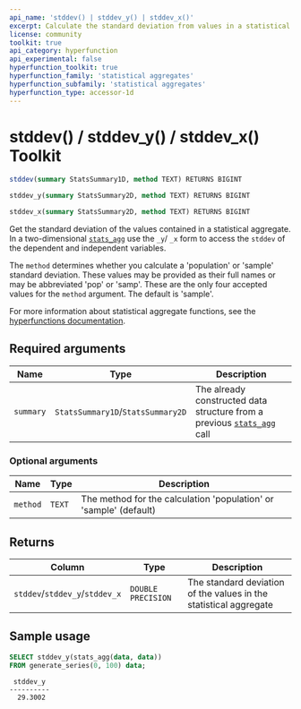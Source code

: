 ```yaml
---
api_name: 'stddev() | stddev_y() | stddev_x()'
excerpt: Calculate the standard deviation from values in a statistical aggregate
license: community
toolkit: true
api_category: hyperfunction
api_experimental: false
hyperfunction_toolkit: true
hyperfunction_family: 'statistical aggregates'
hyperfunction_subfamily: 'statistical aggregates'
hyperfunction_type: accessor-1d
---
```


# stddev() / stddev_y() / stddev_x() <tag type="toolkit">Toolkit</tag>

```SQL
stddev(summary StatsSummary1D, method TEXT) RETURNS BIGINT
```
```SQL
stddev_y(summary StatsSummary2D, method TEXT) RETURNS BIGINT
```
```SQL
stddev_x(summary StatsSummary2D, method TEXT) RETURNS BIGINT
```

Get the standard deviation of the values contained in a statistical aggregate.
In a two-dimensional [`stats_agg`][stats-agg] use the `_y`/ `_x` form to access the 
`stddev` of the dependent and independent variables. 

The `method` determines whether you calculate a 'population' or 'sample' standard deviation. 
These values may be provided as their full names or may be abbreviated 'pop' or 'samp'. These
are the only four accepted values for the `method` argument. The default is 'sample'.

For more information about statistical aggregate functions, see the
[hyperfunctions documentation][hyperfunctions-stats-agg].

## Required arguments

|Name|Type|Description|
|-|-|-|
|`summary`|`StatsSummary1D`/`StatsSummary2D`|The already constructed data structure from a previous [`stats_agg`][stats-agg] call|

### Optional arguments

|Name|Type|Description|
|-|-|-|
|`method`|`TEXT`|The method for the calculation 'population' or 'sample' (default)|

## Returns

|Column|Type|Description|
|-|-|-|
|`stddev`/`stddev_y`/`stddev_x`|`DOUBLE PRECISION`|The standard deviation of the values in the statistical aggregate|

## Sample usage

```SQL
SELECT stddev_y(stats_agg(data, data))
FROM generate_series(0, 100) data;
```
```output
 stddev_y 
----------
  29.3002
```


[hyperfunctions-stats-agg]: timescaledb/:currentVersion:/how-to-guides/hyperfunctions/stats-aggs/
[stats-agg]:/hyperfunctions/stats_aggs/stats_agg/
